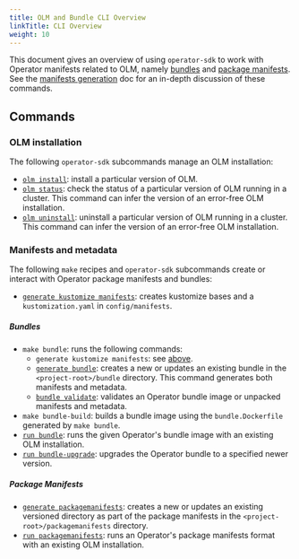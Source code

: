 ```yaml
---
title: OLM and Bundle CLI Overview
linkTitle: CLI Overview
weight: 10
---
```


This document gives an overview of using `operator-sdk` to work with Operator manifests related to OLM,
namely [bundles][bundle] and [package manifests][package-manifests]. See the [manifests generation][doc-olm-generate]
doc for an in-depth discussion of these commands.

## Commands

### OLM installation

The following `operator-sdk` subcommands manage an OLM installation:

- [`olm install`][cli-olm-install]: install a particular version of OLM.
- [`olm status`][cli-olm-status]: check the status of a particular version of OLM running in a cluster. This command
can infer the version of an error-free OLM installation.
- [`olm uninstall`][cli-olm-uninstall]: uninstall a particular version of OLM running in a cluster. This command
can infer the version of an error-free OLM installation.

### Manifests and metadata

The following `make` recipes and `operator-sdk` subcommands create or interact with Operator package manifests and bundles:

- [`generate kustomize manifests`][cli-gen-kustomize-manifests]: creates kustomize bases and a `kustomization.yaml` in `config/manifests`.

##### Bundles

- `make bundle`: runs the following commands:
  - `generate kustomize manifests`: see [above](#commands).
  - [`generate bundle`][cli-gen-bundle]: creates a new or updates an existing bundle in the `<project-root>/bundle`
  directory. This command generates both manifests and metadata.
  - [`bundle validate`][cli-bundle-validate]: validates an Operator bundle image or unpacked manifests and metadata.
- `make bundle-build`: builds a bundle image using the `bundle.Dockerfile` generated by `make bundle`.
- [`run bundle`][cli-run-bundle]: runs the given Operator's bundle image with an
  existing OLM installation.
- [`run bundle-upgrade`][cli-run-bundle-upgrade]: upgrades the Operator bundle to a specified newer version.

##### Package Manifests

- [`generate packagemanifests`][cli-gen-packagemanifests]: creates a new or updates an existing versioned
directory as part of the package manifests in the `<project-root>/packagemanifests` directory.
- [`run packagemanifests`][doc-testing-deployment]: runs an Operator's package manifests format
with an existing OLM installation.


[bundle]:https://github.com/operator-framework/operator-registry/blob/v1.16.1/docs/design/operator-bundle.md
[package-manifests]:https://github.com/operator-framework/operator-registry/tree/v1.5.3#manifest-format
[doc-olm-generate]:/docs/olm-integration/generation
[cli-olm-install]:/docs/cli/operator-sdk_olm_install
[cli-olm-status]:/docs/cli/operator-sdk_olm_status
[cli-olm-uninstall]:/docs/cli/operator-sdk_olm_uninstall
[cli-gen-bundle]:/docs/cli/operator-sdk_generate_bundle
[cli-run-bundle]:/docs/cli/operator-sdk_run_bundle
[cli-gen-packagemanifests]:/docs/cli/operator-sdk_generate_packagemanifests
[cli-gen-kustomize-manifests]:/docs/cli/operator-sdk_generate_kustomize_manifests
[cli-bundle-validate]:/docs/cli/operator-sdk_bundle_validate
[doc-testing-deployment]:/docs/olm-integration/testing-deployment
[cli-run-bundle-upgrade]: /docs/cli/operator-sdk_run_bundle-upgrade
